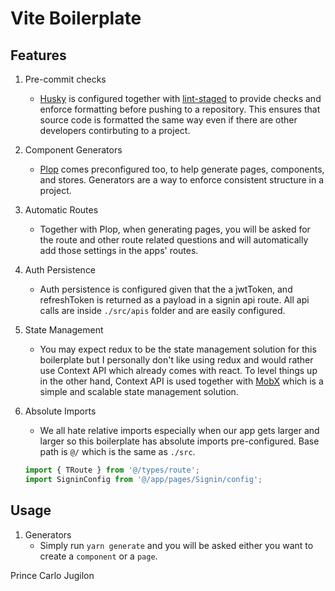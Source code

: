 # Vite Boilerplate

## Features

1. Pre-commit checks

   - [Husky](https://github.com/typicode/husky) is configured together with [lint-staged](https://github.com/okonet/lint-staged) to provide checks and enforce formatting before pushing to a repository. This ensures that source code is formatted the same way even if there are other developers contirbuting to a project.

2. Component Generators

   - [Plop](https://plopjs.com/documentation/#getting-started) comes preconfigured too, to help generate pages, components, and stores. Generators are a way to enforce consistent structure in a project.

3. Automatic Routes

   - Together with Plop, when generating pages, you will be asked for the route and other route related questions and will automatically add those settings in the apps' routes.

4. Auth Persistence

   - Auth persistence is configured given that the a jwtToken, and refreshToken is returned as a payload in a signin api route. All api calls are inside `./src/apis` folder and are easily configured.

5. State Management

   - You may expect redux to be the state management solution for this boilerplate but I personally don't like using redux and would rather use Context API which already comes with react. To level things up in the other hand, Context API is used together with [MobX](https://mobx.js.org/README.html) which is a simple and scalable state management solution.

6. Absolute Imports

   - We all hate relative imports especially when our app gets larger and larger so this boilerplate has absolute imports pre-configured. Base path is `@/` which is the same as `./src`.

   ```js
   import { TRoute } from '@/types/route';
   import SigninConfig from '@/app/pages/Signin/config';
   ```

## Usage

1. Generators
   - Simply run `yarn generate` and you will be asked either you want to create a `component` or a `page`.

Prince Carlo Jugilon
